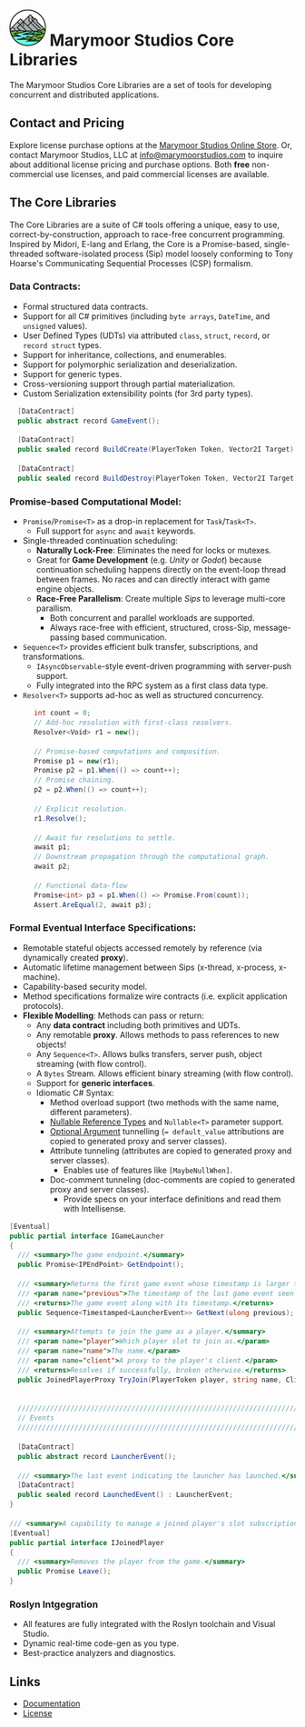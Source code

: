 # ![Logo](Images/Marymoor%20Studios%20Logo%20NM%2064x64.png) Marymoor Studios Core Libraries 

The Marymoor Studios Core Libraries are a set of tools for developing concurrent and distributed applications.

## Contact and Pricing
Explore license purchase options at the [Marymoor Studios Online Store](https://marymoorstudios.square.site/). Or, 
contact Marymoor Studios, LLC at info@marymoorstudios.com to inquire about additional license pricing and purchase
options.  Both **free** non-commercial use licenses, and paid commercial licenses are available.

## The Core Libraries
The Core Libraries are a suite of C# tools offering a unique, easy to use, correct-by-construction, approach to
race-free concurrent programming.  Inspired by Midori, E-lang and Erlang, the Core is a Promise-based, single-threaded 
software-isolated process (Sip) model loosely conforming to Tony Hoarse's Communicating Sequential Processes (CSP)
formalism.

### Data Contracts:
* Formal structured data contracts.
* Support for all C# primitives (including `byte arrays`, `DateTime`, and `unsigned` values).
* User Defined Types (UDTs) via attributed `class`, `struct`, `record`, or `record struct` types.
* Support for inheritance, collections, and enumerables.
* Support for polymorphic serialization and deserialization.
* Support for generic types.
* Cross-versioning support through partial materialization.
* Custom Serialization extensibility points (for 3rd party types).

```cs
  [DataContract]
  public abstract record GameEvent();

  [DataContract]
  public sealed record BuildCreate(PlayerToken Token, Vector2I Target) : GameEvent;

  [DataContract]
  public sealed record BuildDestroy(PlayerToken Token, Vector2I Target) : GameEvent;
```

### Promise-based Computational Model:
* `Promise`/`Promise<T>` as a drop-in replacement for `Task`/`Task<T>`.
  * Full support for `async` and `await` keywords.
* Single-threaded continuation scheduling:
  * **Naturally Lock-Free**: Eliminates the need for locks or mutexes.
  * Great for **Game Development** (e.g. _Unity_ or _Godot_) because continuation scheduling happens directly on the
    event-loop thread between frames.  No races and can directly interact with game engine objects.
  * **Race-Free Parallelism**: Create multiple _Sips_ to leverage multi-core parallism.
    * Both concurrent and parallel workloads are supported. 
    * Always race-free with efficient, structured, cross-Sip, message-passing based communication.
* `Sequence<T>` provides efficient bulk transfer, subscriptions, and transformations.
  * `IAsyncObservable`-style event-driven programming with server-push support.
  * Fully integrated into the RPC system as a first class data type.
* `Resolver<T>` supports ad-hoc as well as structured concurrency.

```cs
      int count = 0;
      // Add-hoc resolution with first-class resolvers.
      Resolver<Void> r1 = new();

      // Promise-based computations and composition.
      Promise p1 = new(r1);
      Promise p2 = p1.When(() => count++);
      // Promise chaining.
      p2 = p2.When(() => count++);

      // Explicit resolution.
      r1.Resolve();

      // Await for resolutions to settle.
      await p1;
      // Downstream propagation through the computational graph.
      await p2;

      // Functional data-flow
      Promise<int> p3 = p1.When(() => Promise.From(count));
      Assert.AreEqual(2, await p3);
```

### Formal Eventual Interface Specifications:
* Remotable stateful objects accessed remotely by reference (via dynamically created **proxy**).
* Automatic lifetime management between Sips (x-thread, x-process, x-machine).
* Capability-based security model.
* Method specifications formalize wire contracts (i.e. explicit application protocols).
* **Flexible Modelling**: Methods can pass or return:
  * Any **data contract** including both primitives and UDTs.
  * Any remotable **proxy**.  Allows methods to pass references to new objects!
  * Any `Sequence<T>`.  Allows bulks transfers, server push, object streaming (with flow control).
  * A `Bytes` Stream.  Allows efficient binary streaming (with flow control).
  * Support for **generic interfaces**.
  * Idiomatic C# Syntax:
    * Method overload support (two methods with the same name, different parameters).
    * [Nullable Reference Types](https://learn.microsoft.com/en-us/dotnet/csharp/nullable-references) and `Nullable<T>`
      parameter support.
    * [Optional Argument](https://learn.microsoft.com/en-us/dotnet/csharp/programming-guide/classes-and-structs/named-and-optional-arguments#optional-arguments)
      tunnelling (`= default_value` attributions are copied to generated proxy and server classes).
    * Attribute tunneling (attributes are copied to generated proxy and server classes).
        * Enables use of features like `[MaybeNullWhen]`.
    * Doc-comment tunneling (doc-comments are copied to generated proxy and server classes).
        * Provide specs on your interface definitions and read them with Intellisense.

```cs
[Eventual]
public partial interface IGameLauncher
{
  /// <summary>The game endpoint.</summary>
  public Promise<IPEndPoint> GetEndpoint();

  /// <summary>Returns the first game event whose timestamp is larger than <paramref name="previous"/>.</summary>
  /// <param name="previous">The timestamp of the last game event seen by the caller.</param>
  /// <returns>The game event along with its timestamp.</returns>
  public Sequence<Timestamped<LauncherEvent>> GetNext(ulong previous);

  /// <summary>Attempts to join the game as a player.</summary>
  /// <param name="player">Which player slot to join as.</param>
  /// <param name="name">The name.</param>
  /// <param name="client">A proxy to the player's client.</param>
  /// <returns>Resolves if successfully, broken otherwise.</returns>
  public JoinedPlayerProxy TryJoin(PlayerToken player, string name, ClientLauncherProxy client);


  ////////////////////////////////////////////////////////////////////////////////////////////////////////////
  // Events
  ////////////////////////////////////////////////////////////////////////////////////////////////////////////

  [DataContract]
  public abstract record LauncherEvent();

  /// <summary>The last event indicating the launcher has launched.</summary>
  [DataContract]
  public sealed record LaunchedEvent() : LauncherEvent;
}

/// <summary>A capability to manage a joined player's slot subscription on an active launcher.</summary>
[Eventual]
public partial interface IJoinedPlayer
{
  /// <summary>Removes the player from the game.</summary>
  public Promise Leave();
}
```

### Roslyn Intgegration
* All features are fully integrated with the Roslyn toolchain and Visual Studio.
* Dynamic real-time code-gen as you type.
* Best-practice analyzers and diagnostics.

## Links
* [Documentation](https://github.com/MarymoorStudios/Core)
* [License](https://github.com/MarymoorStudios/Core/blob/main/LICENSE.md)
